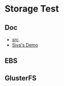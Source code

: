 # Storage Test

## Doc
* [src](https://github.com/openshift/svt/tree/master/storage).
* [Siva's Demo](https://bluejeans.com/playback/s/BxX2fG6y4ZjAaii8JH1o7on8NfcZj2PV530lLKvyXyjPf3I5oOKQkizb939slYdT)

## EBS

## GlusterFS
